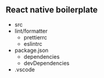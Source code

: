 ## React native boilerplate

- src
- lint/formatter
  - prettierrc
  - eslintrc
- package.json
  - dependencies
  - devDependencies
- .vscode
